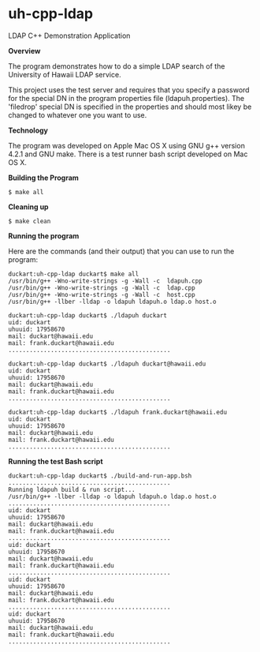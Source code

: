 uh-cpp-ldap
===========

LDAP C++ Demonstration Application

**Overview**

The program demonstrates how to do a simple LDAP search
of the University of Hawaii LDAP service. 

This project uses the test server and requires that you 
specify a password for the special DN in the program
properties file (ldapuh.properties). The 'filedrop' 
special DN is specified in the properties and should 
most likey be changed to whatever one you want to use.

**Technology**

The program was developed on Apple Mac OS X using 
GNU g++ version 4.2.1 and GNU make. There is a test
runner bash script developed on Mac OS X.

**Building the Program**

    $ make all
    
**Cleaning up**

    $ make clean

**Running the program**

Here are the commands (and their output) 
that you can use to run the program:

    duckart:uh-cpp-ldap duckart$ make all
    /usr/bin/g++ -Wno-write-strings -g -Wall -c  ldapuh.cpp
    /usr/bin/g++ -Wno-write-strings -g -Wall -c  ldap.cpp
    /usr/bin/g++ -Wno-write-strings -g -Wall -c  host.cpp
    /usr/bin/g++ -llber -lldap -o ldapuh ldapuh.o ldap.o host.o

    duckart:uh-cpp-ldap duckart$ ./ldapuh duckart
    uid: duckart
    uhuuid: 17958670
    mail: duckart@hawaii.edu
    mail: frank.duckart@hawaii.edu
    ..............................................

    duckart:uh-cpp-ldap duckart$ ./ldapuh duckart@hawaii.edu
    uid: duckart
    uhuuid: 17958670
    mail: duckart@hawaii.edu
    mail: frank.duckart@hawaii.edu
    ..............................................

    duckart:uh-cpp-ldap duckart$ ./ldapuh frank.duckart@hawaii.edu
    uid: duckart
    uhuuid: 17958670
    mail: duckart@hawaii.edu
    mail: frank.duckart@hawaii.edu
    ..............................................

**Running the test Bash script**

    duckart:uh-cpp-ldap duckart$ ./build-and-run-app.bsh 
    ..............................................
    Running ldapuh build & run script...
    /usr/bin/g++ -llber -lldap -o ldapuh ldapuh.o ldap.o host.o
    ..............................................
    uid: duckart
    uhuuid: 17958670
    mail: duckart@hawaii.edu
    mail: frank.duckart@hawaii.edu
    ..............................................
    uid: duckart
    uhuuid: 17958670
    mail: duckart@hawaii.edu
    mail: frank.duckart@hawaii.edu
    ..............................................
    uid: duckart
    uhuuid: 17958670
    mail: duckart@hawaii.edu
    mail: frank.duckart@hawaii.edu
    ..............................................
    uid: duckart
    uhuuid: 17958670
    mail: duckart@hawaii.edu
    mail: frank.duckart@hawaii.edu
    ..............................................
